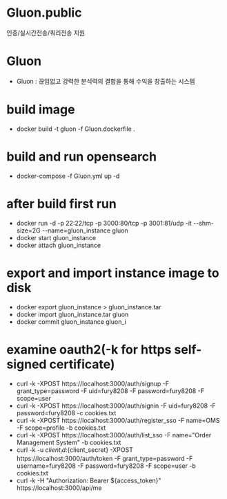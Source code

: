# Gluon.public
인증/실시간전송/쿼리전송 지원 

# Gluon
- Gluon : 끊임없고 강력한 분석력의 결합을 통해 수익을 창출하는 시스템

# build image  
- docker build -t gluon -f Gluon.dockerfile .  

# build and run opensearch
- docker-compose -f Gluon.yml up -d

# after build first run  
- docker run -d -p 22:22/tcp -p 3000:80/tcp -p 3001:81/udp -it --shm-size=2G --name=gluon_instance gluon
- docker start gluon_instance  
- docker attach gluon_instance 

# export and import instance image to disk
- docker export gluon_instance > gluon_instance.tar
- docker import gluon_instance.tar gluon
- docker commit gluon_instance gluon_i

# examine oauth2(-k for https self-signed certificate)
- curl -k -XPOST https://localhost:3000/auth/signup -F grant_type=password -F uid=fury8208 -F password=fury8208 -F scope=user
- curl -k -XPOST https://localhost:3000/auth/signin -F uid=fury8208 -F password=fury8208 -c cookies.txt
- curl -k -XPOST https://localhost:3000/auth/register_sso -F name=OMS -F scope=profile -b cookies.txt
- curl -k -XPOST https://localhost:3000/auth/list_sso -F name="Order Management System" -b cookies.txt
- curl -k -u ${client_id}:${client_secret} -XPOST https://localhost:3000/auth/token -F grant_type=password -F username=fury8208 -F password=fury8208 -F scope=user -b cookies.txt
- curl -k -H "Authorization: Bearer ${access_token}" https://localhost:3000/api/me